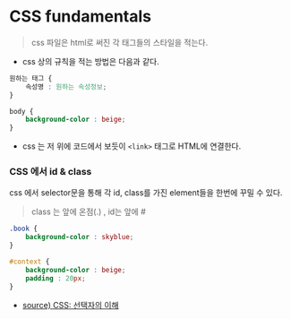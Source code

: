 # CSS fundamentals

> css 파일은 html로 써진 각 태그들의 스타일을 적는다.

* css 상의 규칙을 적는 방법은 다음과 같다.
```css
원하는 태그 {
	속성명 : 원하는 속성정보;
}

body {
	background-color : beige;
}
```

* css 는 저 위에 코드에서 보듯이 `<link>` 태그로 HTML에 연결한다. 

### CSS 에서 id & class
css 에서 selector문을 통해 각 id, class를 가진 element들을 한번에 꾸밀 수 있다. 

> class 는 앞에 온점(.) , id는 앞에 #

```css
.book {
	background-color : skyblue;
}

#context {
    background-color : beige;
    padding : 20px;
}

```

* [source) CSS: 선택자의 이해](https://www.nextree.co.kr/p8468/)
